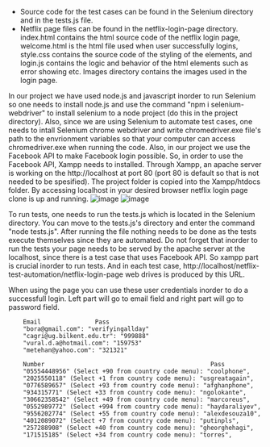 - Source code for the test cases can be found in the Selenium directory and in the tests.js file.
- Netflix page files can be found in the netflix-login-page directory. index.html contains the html source code of the netflix login page, welcome.html is the html file used when user successfully logins, style.css contains the source code of the styling of the elements, and login.js contains the logic and behavior of the html elements such as error showing etc. Images directory contains the images used in the login page.

In our project we have used node.js and javascript inorder to run Selenium so one needs to install node.js and use the command "npm i selenium-webdriver" to install selenium to a node project (do this in the project directory). Also, since we are using Selenium to automate test cases, one needs to intall Selenium chrome webdriver and write chromedriver.exe file's path to the envrionment variables so that your computer can access chromedriver.exe when running the code. Also, in our project we use the Facebook API to make Facebook login possible. So, in order to use the Facebook API, Xampp needs to installed. Through Xampp, an apache server is working on the http://localhost at port 80 (port 80 is default so that is not needed to be spesified). The project folder is copied into the Xampp/htdocs folder. By accessing localhost in your desired browser netflix login page clone is up and running.
![image](https://user-images.githubusercontent.com/69125059/156240021-3c8b34c8-d950-4e62-bfcf-016510798b44.png)
![image](https://user-images.githubusercontent.com/69125059/156240068-852921da-932b-463b-ad09-8e143d34f303.png)

To run tests, one needs to run the tests.js which is located in the Selenium directory. You can move to the tests.js's directory and enter the command "node tests.js". After running the file nothing needs to be done as the tests execute themselves since they are automated. Do not forget that inorder to run the tests your page needs to be served by the apache server at the localhost, since there is a test case that uses Facebook API. So xampp part is crucial inorder to run tests. And in each test case, http://localhost/netflix-test-automation/netflix-login-page web drives is produced by this URL.

When using the page you can use these user credentials inorder to do a successfull login. Left part will go to email field and right part will go to password field.
```
    Email               Pass
    "bora@gmail.com": "verifyingallday"
    "cagri@ug.bilkent.edu.tr": "999888"
    "vural.d.a@hotmail.com": "159753"
    "metehan@yahoo.com": "321321"
    
    Number                                              Pass
    "05554448956" (Select +90 from country code menu): "coolphone",
    "2025550118" (Select +1 from country code menu): "usgreatagain",
    "0776589657" (Select +93 from country code menu): "afghanphone",
    "934315771" (Select +33 from country code menu): "ngolokante",
    "30662358542" (Select +49 from country code menu): "marcoreus",
    "0552989772" (Select +994 from country code menu): "haydaraliyev",
    "9556202774" (Select +55 from country code menu): "alexdesouza10",
    "4012089072" (Select +7 from country code menu): "putinpls",
    "257288908" (Select +40 from country code menu): "gheorghehagi",
    "171515185" (Select +34 from country code menu): "torres",
```
